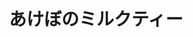 ---
title: 'あけぼのミルクティー'
photo: '/images/photoAkebonoMilktea.jpg'
logo: '/images/newMusic.png'
textup: '・ー・・・ ・・ー・・ ・・ ーーー ーー・・ ・・ ・ー・ー・ ー・ーー ・ーー・ ・・ ・ー・ー・ ーー・ー・'
building: '1-D'
floor: '4' 
location: '時間'
categoly: '3'
---